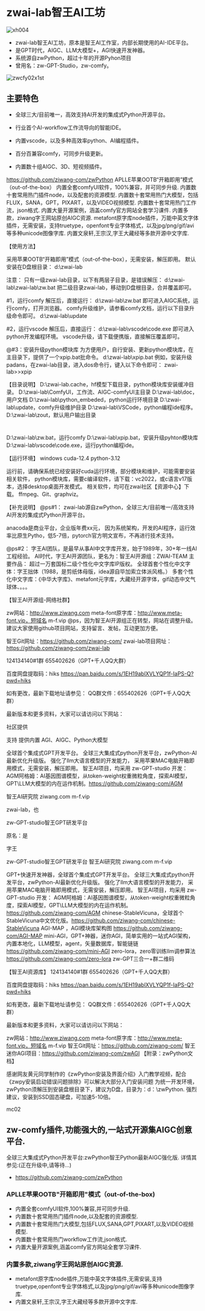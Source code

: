 # zwai-lab智王AI工坊

![xh004](https://github.com/user-attachments/assets/494bc827-6ffe-44e2-bd40-c241460586aa)

* zwai-lab智王AI工坊，原本是智王AI工作室，内部长期使用的AI-IDE平台。
* 是GPT时代，AIGC、LLM大模型+，AGI快速开发神器。
* 系统源自zwPython，超过十年的开源Pyhon项目
* 曾用名：zw-GPT-Studio，zw-comfy。

![zwcfy02x1st](https://github.com/user-attachments/assets/53dd4585-0718-42c6-b3de-665d11778cfb)


## 主要特色
* 全球三大/目前唯一，高效支持AI开发的集成式Python开源平台。
* 行业首个AI-workflow工作流导向的智能IDE。


* 内置vscode，以及多种高效率python、AI编程插件。
* 百分百兼容comfy，可同步升级更新。
* 内置数十组AIGC、3D、短视频插件。


https://github.com/ziwang-com/zwPython
APLLE苹果OOTB“开箱即用”模式（out-of-the-box）
内置全套comfyUI软件，100%兼容，并可同步升级.
内置数十套常用热门插件node，以及配套的资源模型.
内置数十套常用热门大模型，包括FLUX，SANA，GPT，PIXART，以及VIDEO视频模型.
内置数十套常用热门工作流，json格式.
内置大量开源案例，涵盖comfy官方网站全套学习课件.
内置多款，ziwang字王网站原创AIGC资源.
metafont原字库node插件，万能中英文字体插件，无需安装，支持truetype，openfont专业字体格式，以及jpg/png/gif/avi等多种unicode图像字库.
内置文泉轩,王宗汉,字王大藏经等多款开源中文字库.


【使用方法】

采用苹果OOTB“开箱即用”模式（out-of-the-box），无需安装，解压即用。
默认安装在D盘根目录：
d:\zwai-lab

注意：
只有一级zwai-lab目录，以下有两层子目录，是错误解压：
d:\zwai-lab\zwai-lab\zw.bat
把二级目录zwai-lab，移动到D盘根目录，合并覆盖即可。

#1，运行comfy
解压后，直接运行：
d:\zwai-lab\zw.bat
即可进入AIGC系统，运行comfy，打开浏览器。
comfy升级维护，请参看comfy文档，运行以下目录升级命令即可。
d:\zwai-lab\update

#2，运行vscode
解压后，直接运行：
d:\zwai-lab\vscode\code.exe
即可进入python开发编程环境。
vscode升级，请下载便携版，直接解压覆盖即可。

@#3：安装升级python模块库
为方便用户，自行安装、更新python模块库，在主目录下，提供了一个xpip.bat批命令。
d:\zwai-lab\xpip.bat
例如，安装升级padans，在zwai-lab目录，进入dos命令行，键入以下命令即可：
zwai-lab>>xpip 


【目录说明】
D:\zwai-lab\.cache，hf模型下载目录，python模块库安装缓冲目录。
D:\zwai-lab\ComfyUI，工作流、AIGC-comfyUI主目录
D:\zwai-lab\doc，用户文档
D:\zwai-lab\python_embeded，python运行环境目录
D:\zwai-lab\update，comfy升级维护目录
D:\zwai-lab\VSCode，python编程ide程序。
D:\zwai-lab\zout，默认用户输出目录
#
D:\zwai-lab\zw.bat，运行comfy
D:\zwai-lab\xpip.bat，安装升级pyhton模块库
D:\zwai-lab\vscode\code.exe，运行python编程ide。


【运行环境】
windows
cuda-12.4
python-3.12


运行前，请确保系统已经安装好cuda运行环境，部分模块和维护，可能需要安装相关软件，
python模块库，需要c编译软件，请下载：vc2022，或c语言v17版本，选择desktop桌面开发模式。
相关软件，均可在zwai社区【资源中心】下载。
ffmpeg、Git、graphviz。





【补充说明】
@ps#1：
zwai-lab源自zwPython，全球三大/目前唯一/高效支持AI开发的集成式Python开源平台。

anacoda是商业平台，企业版年费xx元，
因为系统架构，开发的AI程序，运行效率比原生Pytho，低5-7倍，pytorch官方明文宣布，不再进行技术支持。

@ps#2：
字王AI团队，是最早从事AI中文字库开发，始于1989年，30+年一线AI工程经验。
AI时代，字王AI开源团队，更名为：智王AI开源组：ZWAI-TEAM
主要作品：
超过一万套国标二级个性化中文字库IP版权。
全球首套个性化中文字体：字王拙体（1988，是剪纸体母版，idea源自毕加索立体派风格。）
多套个性化中文字库：《中华大字库》、metafont元字库，大藏经开源字体，gif动态中文气球体、。。。


【智王AI开源组-网络社群】


zw网站：http://www.ziwang.com
meta-font原字库：http://www.meta-font.vip，短域名 m-f.vip
@ps，因为智王AI开源组正在转型，网站在调整升级。
建议大家使用github项目网站，支持留言、发帖，互动更加方便。

智王Git网址：https://github.com/ziwang-com/
zwai-lab项目网址：https://github.com/ziwang-com/zwai-lab




124134140#1群
655402626（GPT+千人QQ大群）

百度网盘提取码：hiks https://pan.baidu.com/s/1EH19ablXVLYQP1f-IaPS-Q?pwd=hiks

如有更改，最新下载地址请参见： QQ群文件：655402626（GPT+千人QQ大群）

最新版本和更多资料，大家可以请访问以下网站：



社区提供


支持
提供内置
AGI、AIGC、Python大模型


全球首个集成式GPT开发平台。
全球三大集成式python开发平台，zwPython-AI最新优化升级版。
强化了llm大语言模型的开发能力，
采用苹果MAC电脑开箱即用模式，无需安装，解压即用。
智王AI项目，均采用 zw-GPT-studio 开发：
AGM阿格姆：AI基因图谱模型，从token-weight权重微粒角度，探索AI模型，GPT\LLM大模型的内在运作机制。https://github.com/ziwang-com/AGM



智王AI研究院 ziwang.com m-f.vip

zwai-lab，也

zw-GPT-studio智王GPT研发平台

原名：是

字王

zw-GPT-studio智王GPT研发平台
智王AI研究院 ziwang.com m-f.vip

GPT+快速开发神器，全球首个集成式GPT开发平台。
全球三大集成式python开发平台，zwPython-AI最新优化升级版。
强化了llm大语言模型的开发能力，
采用苹果MAC电脑开箱即用模式，无需安装，解压即用。
智王AI项目，均采用 zw-GPT-studio 开发：
AGM阿格姆：AI基因图谱模型，从token-weight权重微粒角度，探索AI模型，GPT\LLM大模型的内在运作机制。https://github.com/ziwang-com/AGM
chinese-StableVicuna，全球首个StableVicuna中文优化版。https://github.com/ziwang-com/chinese-StableVicuna
AGI-MAP ，AGI模块库架构图 https://github.com/ziwang-com/AGI-MAP
mini-AGI，GPT+神器，迷你AGI，简单实用的一站式AGI架构，内置本地化，LLM模型，agent，矢量数据库，智能链链 https://github.com/ziwang-com/mini-AGI
zero-lora，zero零训练llm调参算法 https://github.com/ziwang-com/zero-lora
zw-GPT三合一+群二维码

【智王AI资源库】
124134140#1群
655402626（GPT+千人QQ大群）

百度网盘提取码：hiks https://pan.baidu.com/s/1EH19ablXVLYQP1f-IaPS-Q?pwd=hiks

如有更改，最新下载地址请参见： QQ群文件：655402626（GPT+千人QQ大群）

最新版本和更多资料，大家可以请访问以下网站：

zw网站：http://www.ziwang.com
meta-font原字库：http://www.meta-font.vip，短域名 m-f.vip
智王Git网址：https://github.com/ziwang-com/
智王迷你AGI项目：https://github.com/ziwang-com/zwAGI
【附录：zwPython文档】

感谢网友黄元同学制作的《zwPython安装及界面介绍》入门教学视频，配合《zwpy安装启动错误问题排除》可以解决大部分入门安装问题
为统一开发环境，zwPython须解压到安装盘根目录下，建议为D盘，目录为：d：\zwPython. 强烈建议，安装到SSD固态硬盘，可加速5-10倍。

mc02

## zw-comfy插件,功能强大的,一站式开源集AIGC创意平台.
全球三大集成式Python开发平台:zwPython智王Python最新AIGC强化版.
详情其参见:(正在升级中,请等待...)
* https://github.com/ziwang-com/zwPython

### APLLE苹果OOTB"开箱即用"模式（out-of-the-box)
* 内置全套comfyUI软件,100%兼容,并可同步升级.
* 内置数十套常用热门插件node,以及配套的资源模型.
* 内置数十套常用热门大模型,包括FLUX,SANA,GPT,PIXART,以及VIDEO视频模型.
* 内置数十套常用热门workflow工作流,json格式.
* 内置大量开源案例,涵盖comfy官方网站全套学习课件.

### 内置多款,ziwang字王网站原创AIGC资源.
* metafont原字库node插件,万能中英文字体插件,无需安装,支持truetype,openfont专业字体格式,以及jpg/png/gif/avi等多种unicode图像字库.
* 内置文泉轩,王宗汉,字王大藏经等多款开源中文字库.






